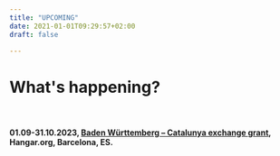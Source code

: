 ```yaml
---
title: "UPCOMING"
date: 2021-01-01T09:29:57+02:00
draft: false

---
```


# What's happening?

&nbsp;

#### **01.09-31.10.2023, [Baden Württemberg – Catalunya exchange grant](https://hangar.org/en/residencies-internacionals/jasmin-schadler/), Hangar.org, Barcelona, ES.**